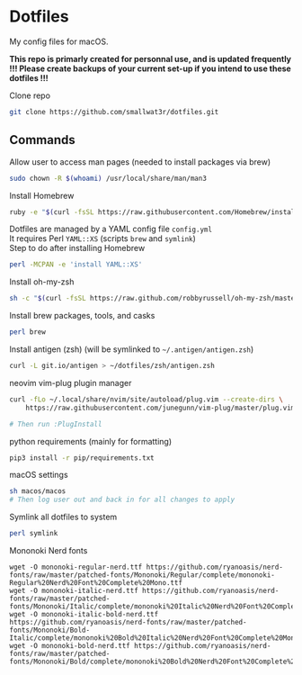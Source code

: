 # Dotfiles  

My config files for macOS.  

**This repo is primarly created for personnal use, and is updated frequently**  
**!!! Please create backups of your current set-up if you intend to use these dotfiles !!!**  

Clone repo
```sh
git clone https://github.com/smallwat3r/dotfiles.git
```

## Commands

Allow user to access man pages (needed to install packages via brew)
```sh
sudo chown -R $(whoami) /usr/local/share/man/man3
```

Install Homebrew
```sh
ruby -e "$(curl -fsSL https://raw.githubusercontent.com/Homebrew/install/master/install)"
```

Dotfiles are managed by a YAML config file `config.yml`  
It requires Perl `YAML::XS` (scripts `brew` and `symlink`)  
Step to do after installing Homebrew  
```sh
perl -MCPAN -e 'install YAML::XS'
```

Install oh-my-zsh
```sh
sh -c "$(curl -fsSL https://raw.github.com/robbyrussell/oh-my-zsh/master/tools/install.sh)"
```

Install brew packages, tools, and casks
```sh
perl brew
```

Install antigen (zsh) (will be symlinked to `~/.antigen/antigen.zsh`)
```sh
curl -L git.io/antigen > ~/dotfiles/zsh/antigen.zsh
```

neovim vim-plug plugin manager
```sh
curl -fLo ~/.local/share/nvim/site/autoload/plug.vim --create-dirs \
    https://raw.githubusercontent.com/junegunn/vim-plug/master/plug.vim

# Then run :PlugInstall
```

python requirements (mainly for formatting)
```sh
pip3 install -r pip/requirements.txt
```

macOS settings
```sh
sh macos/macos
# Then log user out and back in for all changes to apply
```

Symlink all dotfiles to system
```sh
perl symlink
```

Mononoki Nerd fonts
```
wget -O mononoki-regular-nerd.ttf https://github.com/ryanoasis/nerd-fonts/raw/master/patched-fonts/Mononoki/Regular/complete/mononoki-Regular%20Nerd%20Font%20Complete%20Mono.ttf
wget -O mononoki-italic-nerd.ttf https://github.com/ryanoasis/nerd-fonts/raw/master/patched-fonts/Mononoki/Italic/complete/mononoki%20Italic%20Nerd%20Font%20Complete%20Mono.ttf
wget -O mononoki-italic-bold-nerd.ttf https://github.com/ryanoasis/nerd-fonts/raw/master/patched-fonts/Mononoki/Bold-Italic/complete/mononoki%20Bold%20Italic%20Nerd%20Font%20Complete%20Mono.ttf
wget -O mononoki-bold-nerd.ttf https://github.com/ryanoasis/nerd-fonts/raw/master/patched-fonts/Mononoki/Bold/complete/mononoki%20Bold%20Nerd%20Font%20Complete%20Mono.ttf
```
